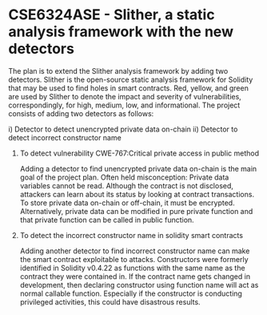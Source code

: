 # CSE6324ASE - Slither, a static analysis framework with the new detectors
  The plan is to extend the Slither analysis framework by adding two detectors. Slither is the open-source static analysis framework for Solidity that may be used to find holes in smart contracts. Red, yellow, and green are used by Slither to denote the impact and severity of vulnerabilities, correspondingly, for high, medium, low, and informational. The project consists of adding two detectors as follows:

i)	Detector to detect unencrypted private data on-chain
ii)	Detector to detect incorrect constructor name

1. To detect vulnerability CWE-767:Critical private access in public method

    Adding a detector to find unencrypted private data on-chain is the main goal of the project plan. Often held misconception: Private data variables cannot be read. Although the contract is not disclosed, attackers can learn about its status by looking at contract transactions. To store private data on-chain or off-chain, it must be encrypted. Alternatively, private data can be modified in pure private function and that private function can be called in public function.

2. To detect the incorrect constructor name in solidity smart contracts

   Adding another detector to find incorrect constructor name can make the smart contract exploitable to attacks. Constructors were formerly identified in Solidity v0.4.22 as functions with the same name as the contract they were contained in. If the contract name gets changed in development, then declaring constructor using function name will act as normal callable function. Especially if the constructor is conducting privileged activities, this could have disastrous results.  
